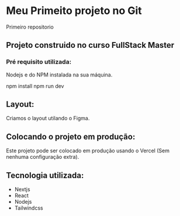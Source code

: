 # Meu Primeito projeto no Git
 Primeiro repositorio

## Projeto construido no curso FullStack Master

### Pré requisito utilizada:
Nodejs e do NPM instalada na sua máquina.

npm install
npm run dev

## Layout:

Criamos o layout utilando o Figma.

## Colocando o projeto em produção:

Este projeto pode ser colocado em produção usando o Vercel (Sem nenhuma configuração extra).

## Tecnologia utilizada:

* Nextjs
* React
* Nodejs
* Tailwindcss
